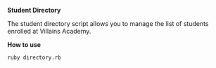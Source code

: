 **Student Directory**

The student directory script allows you to manage the list of students enrolled at Villains Academy.

**How to use**

```shell
ruby directory.rb
```
